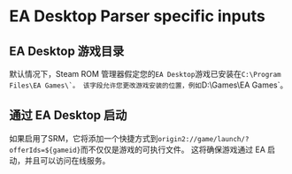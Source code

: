 # EA Desktop Parser specific inputs

## EA Desktop 游戏目录
默认情况下，Steam ROM 管理器假定您的`EA Desktop`游戏已安装在``C:\Program Files\EA Games\`。 该字段允许您更改游戏安装的位置，例如``D:\Games\EA Games`。

## 通过 EA Desktop 启动
如果启用了SRM，它将添加一个快捷方式到`origin2://game/launch/?offerIds=${gameid}`而不仅仅是游戏的可执行文件。 这将确保游戏通过 EA 启动，并且可以访问在线服务。
